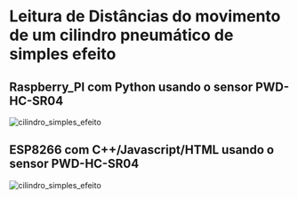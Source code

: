 # Leitura de Distâncias do movimento de um cilindro pneumático de simples efeito

## Raspberry_PI com Python usando o sensor PWD-HC-SR04

![cilindro_simples_efeito](https://user-images.githubusercontent.com/43177468/193594721-96258ffc-33e3-4f68-96b5-fc868260ec2e.jpg)

## ESP8266 com C++/Javascript/HTML usando o sensor PWD-HC-SR04

![cilindro_simples_efeito]([https://user-images.githubusercontent.com/43177468/gui_da_aplicacao.jpg](https://github.com/labF212/Raspberry_PI-Python-PWD-HC-SR04/blob/main/gui_da_aplicacao.jpg?raw=true))
